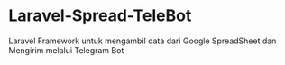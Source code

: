 # Laravel-Spread-TeleBot
Laravel Framework untuk mengambil data dari Google SpreadSheet dan Mengirim melalui Telegram Bot
